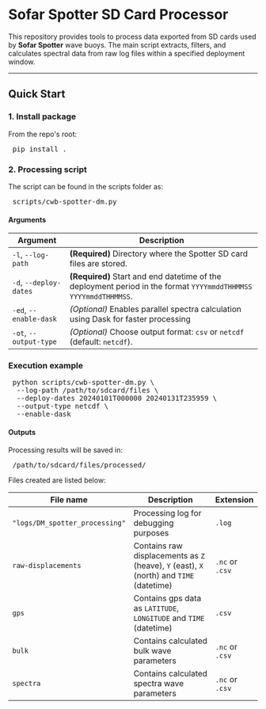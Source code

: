 # Sofar Spotter SD Card Processor

This repository provides tools to process data exported from SD cards used by **Sofar Spotter** wave buoys. The main script extracts, filters, and calculates spectral data from raw log files within a specified deployment window.

---

## Quick Start

### 1. Install package

From the repo's root:

<pre> pip install . </pre>

### 2. Processing script

The script can be found in the scripts folder as:

<pre> scripts/cwb-spotter-dm.py </pre>

#### Arguments

| Argument               | Description                                                                                                     |
| ---------------------- | --------------------------------------------------------------------------------------------------------------- |
| `-l`, `--log-path`     | **(Required)** Directory where the Spotter SD card files are stored.                                            |
| `-d`, `--deploy-dates` | **(Required)** Start and end datetime of the deployment period in the format `YYYYmmddTHHMMSS YYYYmmddTHHMMSS`. |
| `-ed`, `--enable-dask` | *(Optional)* Enables parallel spectra calculation using Dask for faster processing                                 |
| `-ot`, `--output-type` | *(Optional)* Choose output format: `csv` or `netcdf` (default: `netcdf`).                                       |


### Execution example

<pre> python scripts/cwb-spotter-dm.py \
  --log-path /path/to/sdcard/files \
  --deploy-dates 20240101T000000 20240131T235959 \
  --output-type netcdf \
  --enable-dask  </pre>


#### Outputs

 Processing results will be saved in:

 <pre> /path/to/sdcard/files/processed/ </pre>

Files created are listed below:

 | File name              | Description  |  Extension |
| ---------------------- | -------------------| -----------------|
| `"logs/DM_spotter_processing"`     | Processing log for debugging purposes | `.log` | 
| `raw-displacements`     | Contains raw displacements as `Z` (heave), `Y` (east), `X` (north) and `TIME` (datetime) | `.nc` or `.csv` | 
| `gps` | Contains gps data as `LATITUDE`, `LONGITUDE` and `TIME` (datetime) | `.csv` | 
| `bulk` |  Contains calculated bulk wave parameters |  `.nc` or `.csv` | 
| `spectra` | Contains calculated spectra wave parameters | `.nc` or `.csv` | 
